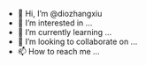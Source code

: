 - 👋 Hi, I’m @diozhangxiu
- 👀 I’m interested in ...
- 🌱 I’m currently learning ...
- 💞️ I’m looking to collaborate on ...
- 📫 How to reach me ...

<!---
diozhangxiu/diozhangxiu is a ✨ special ✨ repository because its `README.md` (this file) appears on your GitHub profile.
You can click the Preview link to take a look at your changes.
--->
